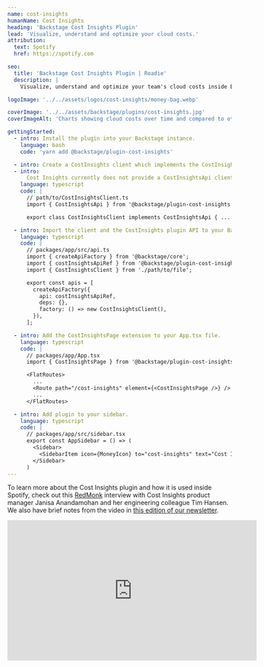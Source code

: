 ```yaml
---
name: cost-insights
humanName: Cost Insights
heading: 'Backstage Cost Insights Plugin'
lead: 'Visualize, understand and optimize your cloud costs.'
attribution:
  text: Spotify
  href: https://spotify.com

seo:
  title: 'Backstage Cost Insights Plugin | Roadie'
  description: |
    Visualize, understand and optimize your team's cloud costs inside Backstage with the Cost Insights Plugin.

logoImage: '../../assets/logos/cost-insights/money-bag.webp'

coverImage: '../../assets/backstage/plugins/cost-insights.jpg'
coverImageAlt: 'Charts showing cloud costs over time and compared to other services.'

gettingStarted:
  - intro: Install the plugin into your Backstage instance.
    language: bash
    code: 'yarn add @backstage/plugin-cost-insights'

  - intro: Create a CostInsights client which implements the CostInsightsApi interface.
  - intro:
      Cost Insights currently does not provide a CostInsightsApi client out of the box, but there are templates and examples in the Backstage repo. Here's an exploration into [Cost Insights for AWS](https://github.com/backstage/backstage/blob/master/plugins/cost-insights/contrib/aws-cost-explorer-api.md).
    language: typescript
    code: |
      // path/to/CostInsightsClient.ts
      import { CostInsightsApi } from '@backstage/plugin-cost-insights';

      export class CostInsightsClient implements CostInsightsApi { ... }

  - intro: Import the client and the CostInsights plugin API to your Backstage instance.
    language: typescript
    code: |
      // packages/app/src/api.ts
      import { createApiFactory } from '@backstage/core';
      import { costInsightsApiRef } from '@backstage/plugin-cost-insights';
      import { CostInsightsClient } from './path/to/file';

      export const apis = [
        createApiFactory({
          api: costInsightsApiRef,
          deps: {},
          factory: () => new CostInsightsClient(),
        }),
      ];

  - intro: Add the CostInsightsPage extension to your App.tsx file.
    language: typescript
    code: |
      // packages/app/App.tsx
      import { CostInsightsPage } from '@backstage/plugin-cost-insights';

      <FlatRoutes>
        ...
        <Route path="/cost-insights" element={<CostInsightsPage />} />
        ...
      </FlatRoutes>

  - intro: Add plugin to your sidebar.
    language: typescript
    code: |
      // packages/app/src/sidebar.tsx
      export const AppSidebar = () => (
        <Sidebar> 
          <SidebarItem icon={MoneyIcon} to="cost-insights" text="Cost Insights" />
        </Sidebar>
      )
---
```


To learn more about the Cost Insights plugin and how it is used inside Spotify, check out this [RedMonk](https://redmonk.com) interview with Cost Insights product manager Janisa Anandamohan and her engineering colleague Tim Hansen. We also have brief notes from the video in [this edition of our newsletter](https://roadie.io/blog/backstage-weekly-25-org-chart-kubecon/#cost-insights-on-redmonk).

<iframe width="560" height="315" src="https://www.youtube.com/embed/5GN2ucN1Lxs" title="YouTube video player" frameborder="0" allow="accelerometer; autoplay; clipboard-write; encrypted-media; gyroscope; picture-in-picture" allowfullscreen></iframe>

